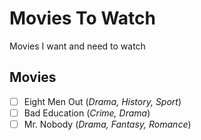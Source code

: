 # Movies To Watch
Movies I want and need to watch

## Movies

- [ ] Eight Men Out (_Drama, History, Sport_)
- [ ] Bad Education (_Crime, Drama_)
- [ ] Mr. Nobody (_Drama, Fantasy, Romance_)
